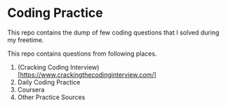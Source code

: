 # Coding Practice

This repo contains the dump of few coding questions that I solved during my freetime. 

This repo contains questions from following places.  

1. (Cracking Coding Interview)[https://www.crackingthecodinginterview.com/]
2. Daily Coding Practice
3. Coursera
4. Other Practice Sources
